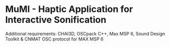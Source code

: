 # MuMI - Haptic Application for Interactive Sonification
Additional requirements: 
CHAI3D, OSCpack C++, Max MSP 6, Sound Design Toolkit & CNMAT OSC protocol for MAX MSP 6
